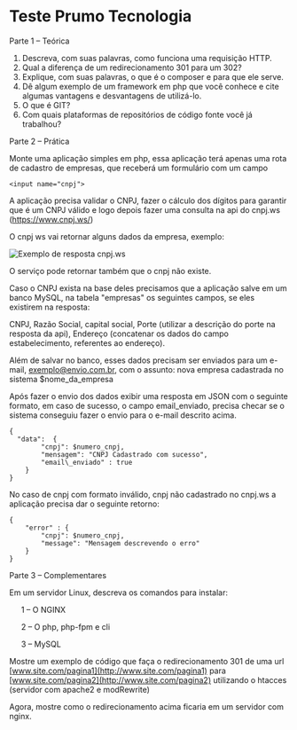 ﻿# Teste Prumo Tecnologia

Parte 1 – Teórica

1. Descreva, com suas palavras, como funciona uma requisição HTTP.
1. Qual a diferença de um redirecionamento 301 para um 302?
1. Explique, com suas palavras, o que é o composer e para que ele serve.
1. Dê algum exemplo de um framework em php que você conhece e cite algumas vantagens e desvantagens de utilizá-lo.
1. O que é GIT?
1. Com quais plataformas de repositórios de código fonte você já trabalhou?


Parte 2 – Prática

Monte uma aplicação simples em php, essa aplicação terá apenas uma rota de cadastro de empresas, que receberá um formulário com um campo 

 ````
 <input name="cnpj"> 
 ````

A aplicação precisa validar o CNPJ, fazer o cálculo dos dígitos para garantir que é um CNPJ válido e logo depois fazer uma consulta na api do cnpj.ws (<https://www.cnpj.ws/>)

O cnpj ws vai retornar alguns dados da empresa, exemplo:

![Exemplo de resposta cnpj.ws](https://www.prumotecnologia.com.br/teste/exemplo-cnpj-ws.png)

O serviço pode retornar também que o cnpj não existe.

Caso o CNPJ exista na base deles precisamos que a aplicação salve em um banco MySQL, na tabela "empresas" os seguintes campos, se eles existirem na resposta:

CNPJ, Razão Social, capital social, Porte (utilizar a descrição do porte na resposta da api), Endereço (concatenar os dados do campo estabelecimento, referentes ao endereço).

Além de salvar no banco, esses dados precisam ser enviados para um e-mail, <exemplo@envio.com.br>, com o assunto: nova empresa cadastrada no sistema $nome\_da\_empresa

Após fazer o envio dos dados exibir uma resposta em JSON com o seguinte formato, em caso de sucesso, o campo email\_enviado, precisa checar se o sistema conseguiu fazer o envio para o e-mail descrito acima.

````
{	
  "data":  {
        "cnpj": $numero_cnpj,
        "mensagem": "CNPJ Cadastrado com sucesso",
        "email\_enviado" : true 
    }
}
```` 

No caso de cnpj com formato inválido, cnpj não cadastrado no cnpj.ws a aplicação precisa dar o seguinte retorno: 

````
{ 
    "error" : {
        "cnpj": $numero_cnpj,
        "message": "Mensagem descrevendo o erro"
    }
}
````


Parte 3 – Complementares

Em um servidor Linux, descreva os comandos para instalar:

` 	`1 – O NGINX

`	`2 – O php, php-fpm e cli

`	`3 – MySQL

Mostre um exemplo de código que faça o redirecionamento 301 de uma url [www.site.com/pagina1](http://www.site.com/pagina1) para  [www.site.com/pagina2](http://www.site.com/pagina2) utilizando o htacces (servidor com apache2 e modRewrite)

Agora, mostre como o redirecionamento acima ficaria em um servidor com nginx.


